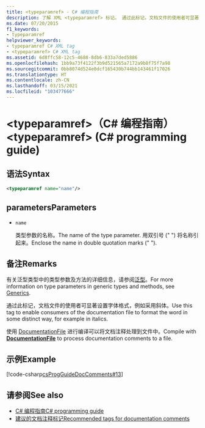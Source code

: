 ```yaml
---
title: <typeparamref> - C# 编程指南
description: 了解 XML <typeparamref> 标记。 通过此标记，文档文件的使用者可显著设置字体格式，例如采用斜体。
ms.date: 07/20/2015
f1_keywords:
- typeparamref
helpviewer_keywords:
- typeparamref C# XML tag
- <typeparamref> C# XML tag
ms.assetid: 6d8ffc58-12c5-4688-8db6-833a7ded5886
ms.openlocfilehash: 1bb9a73f4122f3b9d521565a7172a9b8f75f7a98
ms.sourcegitcommit: 0bb8074d524e0dcf165430b744bb143461f17026
ms.translationtype: HT
ms.contentlocale: zh-CN
ms.lasthandoff: 03/15/2021
ms.locfileid: "103477666"
---
```

# <a name="typeparamref-c-programming-guide"></a><span data-ttu-id="53754-104">\<typeparamref>（C# 编程指南）</span><span class="sxs-lookup"><span data-stu-id="53754-104">\<typeparamref> (C# programming guide)</span></span>

## <a name="syntax"></a><span data-ttu-id="53754-105">语法</span><span class="sxs-lookup"><span data-stu-id="53754-105">Syntax</span></span>

```xml
<typeparamref name="name"/>
```

## <a name="parameters"></a><span data-ttu-id="53754-106">parameters</span><span class="sxs-lookup"><span data-stu-id="53754-106">Parameters</span></span>

- `name`

  <span data-ttu-id="53754-107">类型参数的名称。</span><span class="sxs-lookup"><span data-stu-id="53754-107">The name of the type parameter.</span></span> <span data-ttu-id="53754-108">用双引号 (" ") 将名称引起来。</span><span class="sxs-lookup"><span data-stu-id="53754-108">Enclose the name in double quotation marks (" ").</span></span>

## <a name="remarks"></a><span data-ttu-id="53754-109">备注</span><span class="sxs-lookup"><span data-stu-id="53754-109">Remarks</span></span>

<span data-ttu-id="53754-110">有关泛型类型中的类型参数及方法的详细信息，请参阅[泛型](../generics/index.md)。</span><span class="sxs-lookup"><span data-stu-id="53754-110">For more information on type parameters in generic types and methods, see [Generics](../generics/index.md).</span></span>

<span data-ttu-id="53754-111">通过此标记，文档文件的使用者可显著设置字体格式，例如采用斜体。</span><span class="sxs-lookup"><span data-stu-id="53754-111">Use this tag to enable consumers of the documentation file to format the word in some distinct way, for example in italics.</span></span>

<span data-ttu-id="53754-112">使用 [DocumentationFile](../../language-reference/compiler-options/output.md#documentationfile) 进行编译可以将文档注释处理到文件中。</span><span class="sxs-lookup"><span data-stu-id="53754-112">Compile with [**DocumentationFile**](../../language-reference/compiler-options/output.md#documentationfile) to process documentation comments to a file.</span></span>

## <a name="example"></a><span data-ttu-id="53754-113">示例</span><span class="sxs-lookup"><span data-stu-id="53754-113">Example</span></span>

[!code-csharp[csProgGuideDocComments#13](~/samples/snippets/csharp/VS_Snippets_VBCSharp/csProgGuideDocComments/CS/DocComments.cs#13)]

## <a name="see-also"></a><span data-ttu-id="53754-114">请参阅</span><span class="sxs-lookup"><span data-stu-id="53754-114">See also</span></span>

- [<span data-ttu-id="53754-115">C# 编程指南</span><span class="sxs-lookup"><span data-stu-id="53754-115">C# programming guide</span></span>](../index.md)
- [<span data-ttu-id="53754-116">建议的文档注释标记</span><span class="sxs-lookup"><span data-stu-id="53754-116">Recommended tags for documentation comments</span></span>](./recommended-tags-for-documentation-comments.md)
